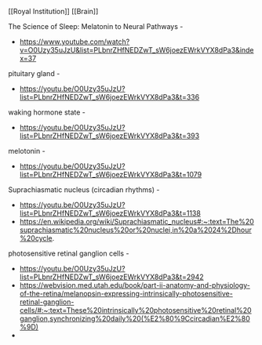[[Royal Institution]] [[Brain]] 

The Science of Sleep: Melatonin to Neural Pathways - 
- https://www.youtube.com/watch?v=O0Uzy35uJzU&list=PLbnrZHfNEDZwT_sW6joezEWrkVYX8dPa3&index=37 

pituitary gland -
- https://youtu.be/O0Uzy35uJzU?list=PLbnrZHfNEDZwT_sW6joezEWrkVYX8dPa3&t=336

waking hormone state -
- https://youtu.be/O0Uzy35uJzU?list=PLbnrZHfNEDZwT_sW6joezEWrkVYX8dPa3&t=393

melotonin -
- https://youtu.be/O0Uzy35uJzU?list=PLbnrZHfNEDZwT_sW6joezEWrkVYX8dPa3&t=1079

Suprachiasmatic nucleus (circadian rhythms) -
- https://youtu.be/O0Uzy35uJzU?list=PLbnrZHfNEDZwT_sW6joezEWrkVYX8dPa3&t=1138
- https://en.wikipedia.org/wiki/Suprachiasmatic_nucleus#:~:text=The%20suprachiasmatic%20nucleus%20or%20nuclei,in%20a%2024%2Dhour%20cycle.

photosensitive retinal ganglion cells - 
- https://youtu.be/O0Uzy35uJzU?list=PLbnrZHfNEDZwT_sW6joezEWrkVYX8dPa3&t=2942
- https://webvision.med.utah.edu/book/part-ii-anatomy-and-physiology-of-the-retina/melanopsin-expressing-intrinsically-photosensitive-retinal-ganglion-cells/#:~:text=These%20intrinsically%20photosensitive%20retinal%20ganglion,synchronizing%20daily%20(%E2%80%9Ccircadian%E2%80%9D)
- 




